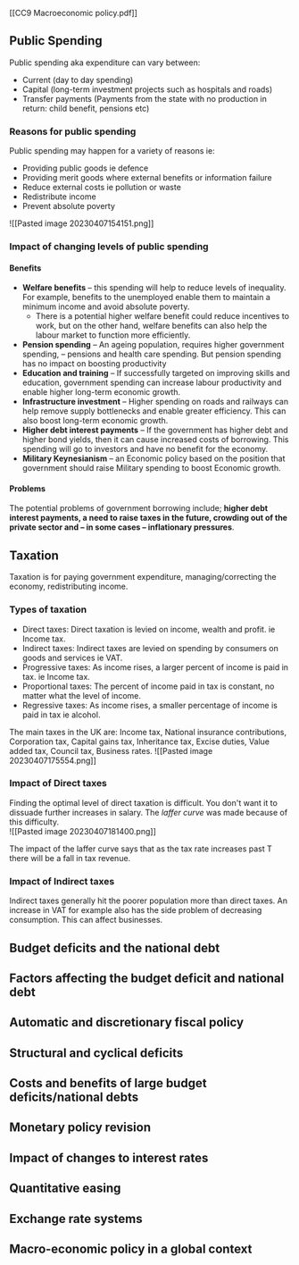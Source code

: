 [[CC9 Macroeconomic policy.pdf]]

## Public Spending
Public spending aka expenditure can vary between:
- Current (day to day spending)
- Capital (long-term investment projects such as hospitals and roads) 
- Transfer payments (Payments from the state with no production in return: child benefit, pensions etc)

### Reasons for public spending 
Public spending may happen for a variety of reasons ie:
- Providing public goods ie defence
- Providing merit goods where external benefits or information failure
- Reduce external costs ie pollution or waste
- Redistribute income 
- Prevent absolute poverty

![[Pasted image 20230407154151.png]]

### Impact of changing levels of public spending 

#### Benefits
- **Welfare benefits** – this spending will help to reduce levels of inequality. For example, benefits to the unemployed enable them to maintain a minimum income and avoid absolute poverty.
    -   There is a potential higher welfare benefit could reduce incentives to work, but on the other hand, welfare benefits can also help the labour market to function more efficiently.
- **Pension spending** – An ageing population, requires higher government spending, – pensions and health care spending. But pension spending has no impact on boosting productivity
- **Education and training** – If successfully targeted on improving skills and education, government spending can increase labour productivity and enable higher long-term economic growth.
- **Infrastructure investment** – Higher spending on roads and railways can help remove supply bottlenecks and enable greater efficiency. This can also boost long-term economic growth.
- **Higher debt interest payments** – If the government has higher debt and higher bond yields, then it can cause increased costs of borrowing. This spending will go to investors and have no benefit for the economy.
- **Military Keynesianism** – an Economic policy based on the position that government should raise Military spending to boost Economic growth.

#### Problems
The potential problems of government borrowing include; **higher debt interest payments, a need to raise taxes in the future, crowding out of the private sector and – in some cases – inflationary pressures**.

## Taxation
Taxation is for paying government expenditure, managing/correcting the economy, redistributing income. 

### Types of taxation
- Direct taxes: Direct taxation is levied on income, wealth and profit. ie Income tax.
- Indirect taxes: Indirect taxes are levied on spending by consumers on goods and services ie VAT.
- Progressive taxes: As income rises, a larger percent of income is paid in tax. ie Income tax.
- Proportional taxes: The percent of income paid in tax is constant, no matter what the level of income.
- Regressive taxes: As income rises, a smaller percentage of income is paid in tax ie alcohol. 

The main taxes in the UK are: Income tax, National insurance contributions, Corporation tax, Capital gains tax, Inheritance tax, Excise duties, Value added tax, Council tax, Business rates.
![[Pasted image 20230407175554.png]]

### Impact of Direct taxes
Finding the optimal level of direct taxation is difficult. You don't want it to dissuade further increases in salary. The *laffer curve* was made because of this difficulty.  
![[Pasted image 20230407181400.png]]

The impact of the laffer curve says that as the tax rate increases past T there will be a fall in tax revenue.

### Impact of Indirect taxes 
Indirect taxes generally hit the poorer population more than direct taxes. An increase in VAT for example also has the side problem of decreasing consumption. This can affect businesses.

## Budget deficits and the national debt


## Factors affecting the budget deficit and national debt


## Automatic and discretionary fiscal policy 


## Structural and cyclical deficits 


## Costs and benefits of large budget deficits/national debts


## Monetary policy revision


## Impact of changes to interest rates 


## Quantitative easing 


## Exchange rate systems


## Macro-economic policy in a global context

